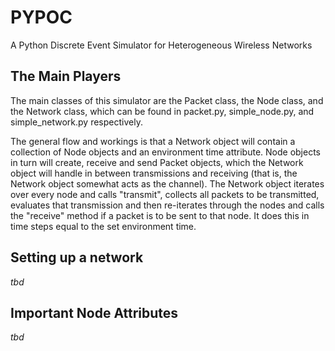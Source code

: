 # PYPOC
A Python Discrete Event Simulator for Heterogeneous Wireless Networks

## The Main Players
The main classes of this simulator are the Packet class, the Node class, and 
the Network class, which can be found in packet.py, simple_node.py, and simple_network.py
respectively. 

The general flow and workings is that a Network object will contain a collection of Node objects
and an environment time attribute. Node objects in turn will create, receive and send Packet objects,
which the Network object will handle in between transmissions and receiving (that is, the Network
object somewhat acts as the channel). The Network object iterates over every node and calls "transmit",
collects all packets to be transmitted, evaluates that transmission and then re-iterates through the nodes
and calls the "receive" method if a packet is to be sent to that node. It does this in time steps equal
to the set environment time.

## Setting up a network
_tbd_

## Important Node Attributes
_tbd_